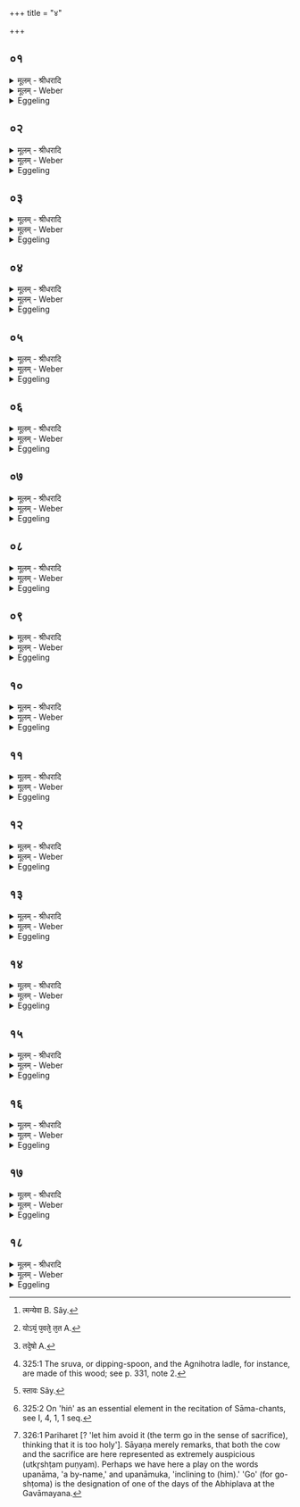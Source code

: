 +++
title = "४"

+++


## ०१
<details><summary>मूलम् - श्रीधरादि</summary>

प्रजा᳘पतिर्ह वा᳘ ऽइदम᳘ग्र ऽए᳘क ए᳘वास॥  
स᳘ ऐक्षत कथं नु प्र᳘जायेये᳘ति᳘ सो ऽश्राम्यत्स त᳘पो ऽतप्यत सो ऽग्नि᳘मेव मु᳘खाज्जनयाञ्चक्रे तद्य᳘देनं मु᳘खाद᳘जनयत त᳘स्मादन्ना᳘दो ऽग्निः स यो᳘ हैव᳘मेत᳘मग्नि᳘मन्नादं व्वे᳘दान्नादो᳘ हैव भ᳘वति॥
</details>

<details><summary>मूलम् - Weber</summary>

प्रजा᳘पतिर्ह वा᳘ इदम᳘ग्र ए᳘क एॗवास॥  
स᳘ ऐक्षत कथं नु प्र᳘जायेये᳘ति सो ऽश्राम्यत्स त᳘पो ऽतप्यतॗ सो ऽग्नि᳘मेव मु᳘खाज्जनयां᳘ चक्रे तद्य᳘देनम् मु᳘खाद᳘जनयत त᳘स्मादन्नाॗदो ऽग्निः स यो᳘ हैव᳘मेत᳘मग्नि᳘मन्नादं वे᳘दान्नादो᳘ हैव भ᳘वति॥
</details>

<details><summary>Eggeling</summary>

1. Prajāpati alone, indeed, existed here in the beginning. He considered, 'How may I be reproduced?'

 He toiled and performed acts of penance. He generated Agni from his mouth; and because he generated him from his mouth, therefore Agni is a consumer of food: and, verily, he who thus knows Agni to be a consumer of food, becomes himself a consumer of food.
</details>

## ०२
<details><summary>मूलम् - श्रीधरादि</summary>

तद्वा᳘ ऽएनमेतद᳘ग्रे देवा᳘नामजनयत॥  
त᳘स्मादग्नि᳘रग्निर्ह वै ना᳘मैतद्य᳘दग्निरि᳘ति स᳘ जातः पूर्वः प्रे᳘याय यो वै पू᳘र्व्व᳘ एत्य᳘ग्र ऽएती᳘ति वै त᳘माहुः᳘ सो ऽएवास्याग्नि᳘ता॥
</details>

<details><summary>मूलम् - Weber</summary>

तद्वा᳘ एनमेतद᳘ग्रे देवा᳘नामजनयत॥  
त᳘स्मादग्नि᳘रग्नि᳘र्ह वै ना᳘मैतद्य᳘दग्निरि᳘ति स᳘ जातः पू᳘र्वः पे᳘याय यो वै पू᳘र्व एत्य᳘ग्र एती᳘ते वै त᳘माहुः सो एॗवास्याग्नि᳘ता॥
</details>

<details><summary>Eggeling</summary>

2. He thus generated him first (agre) of the gods; and therefore (he is called) Agni, for agni (they say) is the same as agri. He, being generated, went forth as the first (pūrva); for of him who goes first, they say that he goes at the head (agre). Such, then, is the origin and nature of that Agni.
</details>

## ०३
<details><summary>मूलम् - श्रीधरादि</summary>

स᳘ ऐक्षत᳘ प्रजा᳘पतिः॥  
(र) अन्नादं वा᳘ ऽइम᳘मात्म᳘नो ऽजीजने य᳘दग्निं न वा᳘ ऽइह म᳘दन्यद᳘न्नमस्ति यं वा᳘ ऽअ᳘यं नाद्यादि᳘ति काल्वाली᳘कृता हैव त᳘र्हि पृथि᳘व्यास नौ᳘षधय आसुर्न व्व᳘नस्प᳘तयस्त᳘दे᳘वास्य म᳘नस्यास॥
</details>

<details><summary>मूलम् - Weber</summary>

स᳘ ऐक्षत प्रजा᳘पतिः॥  
अन्नादं वा᳘ इम᳘मात्म᳘नो ऽजीजने य᳘दग्निं न वा᳘ इह म᳘दन्यद᳘न्नमस्ति यं वा᳘ अॗयं नाद्यादि᳘ति काल्वाली᳘कृता हैव त᳘र्हि पृथिॗव्यास नौ᳘षधय आसुर्न व᳘नस्पतयस्त᳘देॗवास्य म᳘नस्यास॥
</details>

<details><summary>Eggeling</summary>

3. Prajāpati then considered, 'In that Agni I have generated a food-eater for myself; but, indeed, there is no other food here but myself, whom, surely, he would not eat.' At that time this earth had, indeed, been rendered quite bald; there were neither plants nor trees. This, then, weighed on his mind.
</details>

## ०४
<details><summary>मूलम् - श्रीधरादि</summary>

(सा᳘) अ᳘थैनमग्निर्व्या᳘त्तेनोपपर्य्या᳘ववर्त्त᳘॥  
त᳘स्य भीतस्य स्वो᳘ महिमा᳘पचक्राम व्वाग्वा᳘ ऽअस्य स्वो᳘ महिमा व्वा᳘गस्या᳘पचक्राम स᳘ ऽआत्म᳘न्येवा᳘हु᳘तिमीषे स ऽउ᳘दमृष्ट तद्य᳘दुद᳘मृष्ट त᳘स्मादिदं᳘ चालो᳘मकमिदं᳘ च त᳘त्र व्विवेद घृताहुतिं᳘ वैव᳘ पय आहुतिं᳘ वोभ᳘यᳫँ᳭ ह᳘त्वेव तत्प᳘य ऽएव᳘॥
</details>

<details><summary>मूलम् - Weber</summary>

अ᳘थैनमग्निर्व्या᳘त्तेनो᳘पपर्या᳘ववर्त॥  
त᳘स्य भीत᳘स्य स्वो᳘ महिमा᳘पचक्राम वाग्वा᳘ अस्य स्वो᳘ महिमा वा᳘गस्या᳘पचक्राम स᳘ आत्म᳘न्नेवा᳘हुतिमीषे [^wbr_1] स उ᳘दमृष्ट तद्य᳘दुद᳘मृष्ट त᳘स्मादिदं᳘ चालो᳘मकमिदं᳘ च त᳘त्र विवेद घृताहुति᳘ वैव᳘ पयाअहुतिं᳘ वोभ᳘यᳫं हॗ त्वेव तत्प᳘य एव॥  

[^wbr_1]: त्मन्येवा B. Sây.
</details>

<details><summary>Eggeling</summary>

4. Thereupon Agni turned towards him with open mouth; and he (Prajāpati) being terrified, his own greatness departed from him. Now his own greatness is his speech: that speech of his departed from him. He desired an offering in his own self, and rubbed (his hands); and because he rubbed (his hands), therefore both this and this (palm) are hairless. He then obtained either a butter-offering or a milk-offering;--but, indeed, they are both milk.
</details>

## ०५
<details><summary>मूलम् - श्रीधरादि</summary>

सा᳘ है᳘न नाभिराधया᳘ञ्चकार॥  
केशमि᳘श्रेव हास तां᳘ व्यौक्षदो᳘षं धये᳘ति त᳘त ऽओ᳘षधयः स᳘मभवंस्त᳘स्मादो᳘षधयो नाम स᳘ द्विती᳘यमु᳘दमृष्ट तत्रा᳘परामा᳘हुतिं व्विवेद घृताहुतिं᳘ वैव᳘ पयआहुतिं वोभ᳘यᳫँ᳭ ह᳘ त्वेव तत्प᳘य एव᳘॥
</details>

<details><summary>मूलम् - Weber</summary>

सा᳘ हैॗनं नाभिराधयां᳘ चकार॥  
केषमिॗश्रेव हास तांॗ व्यौक्षदो᳘ष धये᳘ति त᳘त ओ᳘षधयः स᳘मभवंस्त᳘स्मादो᳘षधयो ना᳘म स᳘ द्विती᳘यमु᳘दमृष्ट तत्रापरामा᳘हुतिं विवेद घृताहुतिं᳘ वैव᳘ पयाअहुतिं᳘ वोभ᳘यᳫं हॗ त्वेव तत्प᳘य एव॥
</details>

<details><summary>Eggeling</summary>

5. This (offering), however, did not satisfy him, because it had hairs mixed with it. He poured it away (into the fire), saying, 'Drink, while burning (oshaṁ dhaya)!' From it plants sprang: hence their name 'plants (oshadhayaḥ).' He rubbed (his hands) a second time, and thereby obtained another

offering, either a butter-offering or a milk-offering;--but, indeed, they are both milk.
</details>

## ०६
<details><summary>मूलम् - श्रीधरादि</summary>

सा᳘ हैनमभिराधया᳘ञ्चकार॥  
स व्य᳘चिकित्सज्जुह᳘वानी ३ मा᳘ हौषा ३ मि᳘ति तᳫँ᳭ स्वो᳘ महि᳘मा᳘भ्युवाद जुहुधी᳘ति स᳘ प्रजा᳘पतिर्व्विदा᳘ञ्चकार स्वो वै᳘ मा महि᳘माहे᳘ति स᳘ स्वाहे᳘त्ये᳘वाजुहोत्त᳘स्मादु स्वाहे᳘त्येव᳘ हूयते त᳘त एष उ᳘दियाय य᳘ एष त᳘पति त᳘तो ऽयं प्र᳘बभूव᳘यो ऽयं प᳘वते त᳘त ए᳘वाग्निः प᳘राङ् पर्य्या᳘ववर्त॥
</details>

<details><summary>मूलम् - Weber</summary>

सा᳘ हैनमभिराधयां᳘ चकार॥  
स व्य᳘चिकित्सज्जुह᳘वानी३ मा᳘ हौषा३मि᳘ति तᳫं स्वो᳘ महिॗमाॗभ्युवाद जुहुधी᳘ति स᳘ प्रजा᳘पतिर्विदां चकार स्वो वै᳘ मा महिॗमाहे᳘ति स᳘ स्वाहे᳘त्येॗवाजुहोत्त᳘स्मादु स्वाहे᳘त्येव᳘ हूयते त᳘त एष उ᳘दियाय य᳘ एष त᳘पति त᳘तो᳘यम् प्र᳘बभूव यो ऽयम् प᳘वते त᳘त [^wbr_2] एॗवाग्निः प᳘राङ् पर्या᳘ववर्त॥  

[^wbr_2]: योऽयं᳘ प᳘वते᳘ त᳘त A.
</details>

<details><summary>Eggeling</summary>

6. This (offering) then satisfied him. He hesitated: 'Shall I offer it up? shall I not offer it up?' he thought. His own greatness said to him, 'Offer it up!' Prajāpati was aware that it was his own (sva) greatness that had spoken (āha) to him; and offered it up with 'Svāhā!' This is why offerings are made with 'Svāhā!' Thereupon that burning one (viz. the sun) rose; and then that blowing one (viz. the wind) sprang up; whereupon, indeed, Agni turned away.
</details>

## ०७
<details><summary>मूलम् - श्रीधरादि</summary>

स᳘ हुत्वा᳘ प्रजा᳘पतिः॥  
प्र चा᳘जायतात्स्यत᳘श्चाग्ने᳘र्मृत्यो᳘रात्मा᳘नमत्रायत स यो᳘ हैवं᳘ विद्वा᳘नग्निहोत्रं᳘ जुहो᳘त्येता᳘ᳫँ᳘ हैव प्र᳘जातिं प्र᳘जायते यां᳘ प्रजा᳘पतिः प्रा᳘जायतैव᳘मु हैवात्स्य᳘तो ऽग्ने᳘र्मृत्यो᳘रात्मा᳘नं त्रायते॥
</details>

<details><summary>मूलम् - Weber</summary>

स᳘ हुत्वा᳘ प्रजा᳘पतिः॥  
प्र चा᳘जायतात्स्यत᳘श्चाग्ने᳘र्मृत्यो᳘रात्मा᳘नमत्रायत स यो᳘ हैवं᳘ विद्वा᳘नग्निहोत्रं᳘ जुहो᳘त्येता᳘ᳫं᳘ हैव प्र᳘जातिम् प्र᳘जायते यां᳘ प्रजा᳘पतिः प्रा᳘जायतैव᳘मु हैॗवात्स्यॗतो ऽग्ने᳘र्मृत्यो᳘रात्मा᳘नं त्रायते॥
</details>

<details><summary>Eggeling</summary>

7. And Prajāpati, having performed offering, reproduced himself, and saved himself from Agni, Death, as he was about to devour him. And, verily, whosoever, knowing this, offers the Agnihotra, reproduces himself by offspring even as Prajāpati reproduced himself; and saves himself from Agni, Death, when he is about to devour him.
</details>

## ०८
<details><summary>मूलम् - श्रीधरादि</summary>

स य᳘त्र म्रिय᳘ते॥  
य᳘त्रैनमग्ना᳘वभ्याद᳘धति त᳘दे᳘षो ऽग्नेर᳘धिजायते᳘ ऽथास्य श᳘रीरमे᳘वाग्नि᳘र्दहति तद्य᳘था पितुर्व्वा मातुर्व्वा जा᳘येतैव᳘मे᳘षो ऽग्नेर᳘धिजायते श᳘श्वद्ध वा᳘ ऽएष न स᳘म्भवति᳘ यो ऽग्निहोत्रं न᳘ जुहो᳘ति त᳘स्माद्वा᳘ ऽअग्निहोत्र᳘ᳫँ᳘ हो᳘त᳘व्यम्॥
</details>

<details><summary>मूलम् - Weber</summary>

स य᳘त्र म्रिय᳘ते॥  
य᳘त्रैनमग्ना᳘वभ्याद᳘धति त᳘देॗषो [^wbr_3] ऽग्नेर᳘धिजायते᳘ ऽथास्य श᳘रीरमेॗवाग्नि᳘र्दहति तद्य᳘था पितु᳘र्वा मातु᳘र्वा जा᳘येतैव᳘मेॗषो ऽग्नेर᳘धिजायते श᳘श्वद्ध वा᳘ एष न स᳘म्भवतिॗ यो ऽग्निहोत्रं न जुहो᳘ति त᳘स्माद्वा᳘ अग्निहोत्र᳘ᳫं᳘ होत᳘व्यम्॥  

[^wbr_3]: तदे᳘षो A.
</details>

<details><summary>Eggeling</summary>

8. And when he dies, and when they place him on the fire, then he is born (again) out of the fire, and the fire only consumes his body. Even as he is born from his father and mother, so is he born from the fire. But he who offers not the Agnihotra, verily, he does not come into life at all: therefore the Agnihotra should by all means be offered.
</details>

## ०९
<details><summary>मूलम् - श्रीधरादि</summary>

तद्वा᳘ एत᳘त्॥  
(दे) एव᳘ व्विचिकित्सा᳘यै ज᳘न्म य᳘त्प्रजा᳘पतिर्व्यचिकित्सत्सव्विचि᳘कत्सञ्छ्रे᳘यस्यध्रियत यः प्र चा᳘जायतात्स्यत᳘श्चाग्ने᳘र्मृत्यो᳘रात्मा᳘नम᳘त्रायत स यो᳘ हैव᳘मेतद्विचिकित्सा᳘यै ज᳘न्म व्वे᳘द य᳘द्ध कि᳘ञ्च व्विचि᳘कित्सति श्रे᳘यसि हैव᳘ ध्रियते॥
</details>

<details><summary>मूलम् - Weber</summary>

तद्वा᳘ एत᳘त्॥  
एव᳘ विचिकित्सा᳘यै ज᳘न्म य᳘त्प्रजा᳘पतिर्व्य᳘चिकित्सत्स᳘ विचि᳘कित्सञ्छ्रे᳘यस्यध्रियत यः प्र चा᳘जायतात्स्यत᳘श्चाग्ने᳘र्मृत्यो᳘रात्मा᳘नम᳘त्रायत स यो᳘ हैव᳘मेत᳘द्विचिकित्सा᳘यै ज᳘न्म वे᳘द य᳘द्ध किं᳘ च विचि᳘कित्सति श्रे᳘यसि हैव᳘ ध्रियते॥
</details>

<details><summary>Eggeling</summary>

9. And as to that same birth from out of doubt,--when Prajāpati doubted, he, while doubting, remained steadfast on the better (side), insomuch that he reproduced himself and saved himself from Agni, Death, when he was about to devour him: so he also who knows that birth from out of doubt, when he doubts about anything, still remains on the better (side).
</details>

## १०
<details><summary>मूलम् - श्रीधरादि</summary>

स᳘ हुत्वा न्यमृष्ट॥  
त᳘तो व्वि᳘ङ्कतः स᳘मभव᳘त्तस्मादेष᳘ यज्ञि᳘यो यज्ञपात्री᳘यो व्वृक्षस्त᳘त एते᳘ देवा᳘नां वीरा᳘ अजायन्ताग्नि᳘र्यो ऽयं प᳘वते सू᳘र्य्यः स यो᳘ हैव᳘मेतान्देवा᳘नां व्वीरान्वेदा᳘हास्य व्वीरो᳘ जायते॥
</details>

<details><summary>मूलम् - Weber</summary>

स᳘ हुत्वा न्य᳘मृष्ट॥  
त᳘तो वि᳘कङ्कतः स᳘मभवत्त᳘स्मादेष᳘ यज्ञि᳘यो यज्ञपा᳘त्री᳘यो वृक्षस्त᳘त एते᳘ देवा᳘नां वीरा᳘ अजायन्ताग्निॗर्यो ऽयं प᳘वते सू᳘र्यः स यो᳘ हैव᳘मेतान्देवा᳘नां वीरान्वेदा᳘हास्य वीरो᳘ जायते॥
</details>

<details><summary>Eggeling</summary>

10. Having offered, he rubbed (his hands). Thence

a Vikaṅkata [^egg_737] tree sprung forth; and therefore that tree is suitable for the sacrifice, and proper for sacrificial vessels. Thereupon those (three) heroes among the gods were born, viz. Agni, that blower (Vāyu), and Sūrya: and, verily, whosoever thus knows those heroes among the gods, to him a hero is born.

[^egg_737]: 325:1 The sruva, or dipping-spoon, and the Agnihotra ladle, for instance, are made of this wood; see p. 331, note 2.
</details>

## ११
<details><summary>मूलम् - श्रीधरादि</summary>

त᳘ ऽउ हैत᳘ ऽऊचुः॥  
(र्व्व) व्वयं वै प्रजा᳘पतिं पित᳘रम᳘नु स्मो ह᳘न्त व्वयं त᳘त्सृजा᳘महै य᳘दस्मानन्व᳘सदि᳘ति ते᳘ परिश्रि᳘त्य गायत्रेणा᳘पहिङ्कारेण तुष्टुविरे तद्य᳘त्पर्य्य᳘श्रयन्त्स᳘ समुद्रो᳘ ऽथेय᳘मेव᳘ पृथि᳘व्या स्तावः॥
</details>

<details><summary>मूलम् - Weber</summary>

त᳘ उ हैत᳘ ऊचुः॥  
वयं वै᳘ प्रजा᳘पतिम् पित᳘रम᳘नु स्मो ह᳘न्त वयं त᳘त्सृजा᳘महै य᳘दस्मानन्व᳘सदि᳘ति ते᳘ परिश्रि᳘त्य गायत्रेणा᳘पहिंकारेण तुष्टुविरे तद्य᳘त्पर्य᳘श्रयन्त्स᳘ समुद्रो᳘ ऽथेय᳘मेव᳘ पृथिॗव्यास्तावः [^wbr_4] ॥  

[^wbr_4]: स्तावः Sây.
</details>

<details><summary>Eggeling</summary>

11. They then said, 'We come after our father Prajāpati: let us then create what shall come after us!' Having enclosed (a piece of ground), they sang praises with the gāyatrī stanza without the 'Hiṅ [^egg_738]:' and that (with) which they enclosed was the ocean; and this earth was the praising-ground (āstāva).

[^egg_738]: 325:2 On 'hiṅ' as an essential element in the recitation of Sāma-chants, see I, 4, 1, 1 seq.
</details>

## १२
<details><summary>मूलम् - श्रीधरादि</summary>

(स्ते᳘) ते᳘ स्तुत्वा प्रा᳘ञ्च ऽउ᳘च्चक्रमुः॥  
पु᳘नरे᳘म ऽइ᳘ति देवा᳘ एद्गाᳫँ᳭ सम्भूताᳫँ᳭ सा᳘ हैनानुदी᳘क्ष्य हि᳘ञ्चकार ते᳘ देवा᳘ व्विदा᳘ञ्चक्रुरेष सा᳘म्नो हिङ्कार ऽइ᳘त्य᳘पहिङ्कारᳫँ᳭ हैव᳘ पुरा त᳘तः सा᳘मास स᳘ ऽएष ग᳘वि सा᳘म्नो हिङ्कारस्त᳘स्मादे᳘षोपजीवनी᳘योपजीवनी᳘यो ह वै᳘ भवति य᳘ एव᳘मेतं ग᳘वि सा᳘म्नो हिङ्कारं व्वे᳘द॥
</details>

<details><summary>मूलम् - Weber</summary>

ते᳘ स्तुत्वा प्रा᳘ञ्च उ᳘च्चक्रमुः॥  
पु᳘नरे᳘म इ᳘ति देवा एद्गाᳫं स᳘म्भूताᳫं सा᳘ हैनानुदी᳘क्ष्य हिं᳘चकार ते᳘ देवा᳘ विदां᳘ चक्रुरेष सा᳘म्नो हिंकार इत्य᳘पहिंकारᳫं हैव᳘ पुरा त᳘तः सा᳘मास स᳘ एष ग᳘वि सा᳘म्नो हिंकारस्त᳘स्मादेॗषोपजीवनी᳘योपजीवनी᳘यो ह वै᳘ भवति य᳘ एव᳘मेतं ग᳘वि सा᳘म्नो हिंकारं वे᳘द॥
</details>

<details><summary>Eggeling</summary>

12. When they had sung praises, they went out towards the east, saying, 'We (will) go back thither!' The gods came upon a cow which had sprung into existence. Looking up at them, she uttered the sound 'hiṅ.' The gods perceived that this was the 'Hiṅ' of the Sāman (melodious sacrificial chant); for heretofore (their song was) without the but after that it was the (real) Sāman. And as this same sound 'Hiṅ' of the Sāman was in the cow, therefore the latter affords the means of subsistence; and so does he afford the means of subsistence whosoever thus knows that 'Hiṅ' of the Sāman in the cow.
</details>

## १३
<details><summary>मूलम् - श्रीधरादि</summary>

ते᳘ होचुः॥  
(र्भ) भद्रं वा᳘ ऽइद᳘मजीजनामहि ये गाम᳘जीजनामहि यज्ञो᳘ह्येवेयं᳘ नो᳘ ह्यृते गो᳘र्यज्ञ᳘स्तायते᳘ ऽन्नᳫँ᳘ ह्ये᳘वेयं यद्धि किञ्चा᳘न्नं गौ᳘रेव तदि᳘ति॥
</details>

<details><summary>मूलम् - Weber</summary>

ते᳘ होचुः॥  
भद्रं वा᳘ इद᳘मजीजनामहि ये गाम᳘जीजनामहि यज्ञोॗ ह्येॗत्वेॗयं नोॗ ह्यृते गो᳘र्यज्ञ᳘स्तायतेॗ ऽन्नᳫं ह्येॗवेयं यद्धि किं चा᳘न्नं गौ᳘रेव तदि᳘ति॥
</details>

<details><summary>Eggeling</summary>

13. They said, 'Auspicious, indeed, is what we have produced here, who have produced the cow: for, truly, she is the sacrifice, and without her no sacrifice is performed; she is also the food, for the cow, indeed, is all food.'
</details>

## १४
<details><summary>मूलम् - श्रीधरादि</summary>

तद्वा᳘ ऽएत᳘दे᳘वैता᳘सां ना᳘म॥  
(मै) एत᳘द्यज्ञ᳘स्य त᳘स्मादेतत्प᳘रिहरेत्साधु पु᳘ण्यमि᳘ति ब᳘ह्व्यो ह वा᳘ ऽअस्यैता᳘ भवन्त्युपना᳘मुक ऽएनं यज्ञो᳘ भवति य᳘ ऽएवं᳘ विद्वा᳘नेत᳘त्परिह᳘रति साधु पु᳘ण्यमि᳘ति॥
</details>

<details><summary>मूलम् - Weber</summary>

तद्वा᳘ एत᳘देॗवैता᳘सां ना᳘म॥  
एत᳘द्यज्ञ᳘स्य त᳘स्मादेतत्प᳘रिहरेत्साधु पु᳘ण्यमि᳘ति बॗह्व्यो ह वा᳘ अस्यैता᳘ भवन्त्युपना᳘मुक एनं यज्ञो᳘ भवति य᳘ एवं᳘ विद्वा᳘नेत᳘त्परिह᳘रति साधु पु᳘ण्यमि᳘ति॥
</details>

<details><summary>Eggeling</summary>

14. This (word 'go'), then, is a name of those

 (cows), and so it is of the sacrifice: let him, therefore, repeat [^egg_739] it, (as it were) saying, 'Good, excellent!' and, verily, whosoever, knowing this, repeats it; (as it were) saying, 'Good, excellent!' with him those (cows) multiply, and the sacrifice will incline to him.

[^egg_739]: 326:1 Pariharet [? 'let him avoid it (the term go in the sense of sacrifice), thinking that it is too holy']. Sāyaṇa merely remarks, that both the cow and the sacrifice are here represented as extremely auspicious (utkr̥shṭam puṇyam). Perhaps we have here a play on the words upanāma, 'a by-name,' and upanāmuka, 'inclining to (him).' 'Go' (for go-shṭoma) is the designation of one of the days of the Abhiplava at the Gavāmayana.
</details>

## १५
<details><summary>मूलम् - श्रीधरादि</summary>

ता᳘मु हाग्नि᳘रभि᳘दध्यौ॥  
मिथु᳘न्यनया स्यामि᳘ति ताᳫँ᳭स᳘म्बभूव त᳘स्याᳫँ᳭ रे᳘तः प्रा᳘सिञ्चत्तत्प᳘यो ऽभवत्त᳘स्मादेत᳘दामा᳘यां ग᳘वि सत्या᳘ᳫँ᳘ शृत᳘मग्नेर्हि रे᳘तस्त᳘स्माद्य᳘दि कृष्णा᳘यां य᳘दि रो᳘हिण्याᳫँ᳭ शुक्लमेव᳘ भवत्यग्नि᳘सङ्काशमग्नेर्हि रे᳘तस्त᳘स्मात्प्रथमदुग्ध᳘मुष्णं᳘ भवत्यग्नेर्हि रे᳘तः॥
</details>

<details><summary>मूलम् - Weber</summary>

ता᳘मु हाग्नि᳘रभि᳘दध्यौ॥  
मिथुन्य᳘नया स्यामि᳘ति ताᳫं स᳘म्बभूव त᳘स्यां रे᳘तः प्रा᳘सिञ्चत्तत्प᳘यो ऽभवत्त᳘स्मादेत᳘दामा᳘यां ग᳘वि सत्यां᳘ शृत᳘मग्नेर्हि रे᳘तस्त᳘स्माद्य᳘दि कृष्ना᳘यां य᳘दि रो᳘हिण्यां शुक्ल᳘मेव᳘ भवत्यग्नि᳘संकाशमग्नेर्हि रे᳘तस्त᳘स्मात्प्रथमदुग्ध᳘मुष्ण᳘म् भवत्यग्नेर्हि रे᳘तः॥
</details>

<details><summary>Eggeling</summary>

15. Now, Agni coveted her: 'May I pair with her,' he thought. He united with her, and his seed became that milk of hers: hence, while the cow is raw, that milk in her is cooked (warm); for it is Agni's seed; and therefore also, whether it be in a black or in a red (cow), it is ever white, and shining like fire, it being Agni's seed. Hence it is warm when first milked; for it is Agni's seed.
</details>

## १६
<details><summary>मूलम् - श्रीधरादि</summary>

(स्ते᳘) ते᳘ होचुः॥  
(र्ह᳘) ह᳘ न्तेदं᳘ जुह᳘वामहा ऽइ᳘ति क᳘स्मै न ऽइदं᳘ प्रथमा᳘य होष्यन्ती᳘ति म᳘ह्यमिति है᳘वाग्नि᳘रुवा᳘च म᳘ह्यमि᳘ति᳘ यो᳘ ऽयं प᳘वते म᳘ह्यमिति सू᳘र्य्यस्ते न᳘ सम्पादया᳘ञ्चक्रुस्ते हा᳘सम्पाद्योचुः प्रजा᳘पतिमेव᳘ पित᳘रं प्र᳘त्ययाम स᳘ य᳘स्मै न ऽइदं᳘ प्रथमा᳘य होत᳘व्यं वक्ष्यति त᳘स्मै न ऽइदं᳘ प्रथमा᳘य होष्यन्ती᳘ति᳘ ते᳘ प्रजापतिं पित᳘रं प्रती᳘त्योचुः क᳘स्मै न इदं᳘ प्रथमा᳘य होष्यन्ती᳘ति॥
</details>

<details><summary>मूलम् - Weber</summary>

ते᳘ होचुः॥  
ह᳘न्तेदं᳘ जुह᳘वामहा इ᳘ति क᳘स्मै न इद᳘म् प्रथमा᳘य होष्यन्ती᳘ति म᳘ह्यमि᳘ति हैवा᳘ग्नि᳘रुवाच म᳘ह्यमि᳘ति यो᳘ ऽयम् प᳘वते म᳘ह्यमि᳘ति सू᳘र्यस्ते न᳘ सम्पादयां᳘ चक्रुस्ते हा᳘सम्पाद्योचुः प्रजा᳘पतिमेव᳘ पित᳘रम् प्र᳘त्ययाम स य᳘स्मै न इद᳘म् प्रथमा᳘य होत᳘व्यं वक्ष्य᳘ति त᳘स्मै न इद᳘म् प्रथमा᳘य होष्यन्ती᳘ति ते प्रजा᳘पतिम् पित᳘रम् प्रती᳘त्योचुः क᳘स्मै न इद᳘म् प्रथमा᳘य होष्यन्ती᳘ति॥
</details>

<details><summary>Eggeling</summary>

16. They (the men) said, 'Come, let us offer this up!'--'To whom of us shall they first offer this?' (said those gods).--'To me!' said Agni.--'To me!' said that blower (Vāyu).--'To me!' said Sūrya. They did not come to an agreement; and not being agreed, they said, 'Let us go to our father Prajāpati; and to whichever of us he says it shall be offered first, to him they shall first offer this.' They went to their father Prajāpati, and said, 'To whom of us shall they offer this first?'
</details>

## १७
<details><summary>मूलम् - श्रीधरादि</summary>

स᳘ होवाच॥  
(चा) अग्न᳘ये ऽग्नि᳘रनुष्ठ्या स्वᳫँ रे᳘तः प्र᳘जनयिष्यते त᳘था प्र᳘जनिष्यध्व ऽइत्य᳘थ तु᳘भ्यमि᳘ति सू᳘र्य्यम᳘थ य᳘देव᳘ हूय᳘मानस्य व्यश्नुते त᳘दे᳘वैत᳘स्य᳘ यो ऽयं प᳘वत ऽइ᳘ति त᳘देभ्य इदम᳘प्येत᳘र्हि त᳘थैव᳘ जुह्वत्यग्न᳘य ऽएव᳘ सायᳫँ᳭ सू᳘र्य्याय प्रातर᳘थ य᳘देव᳘ हूय᳘मानस्य व्यश्नुते त᳘दे᳘वैत᳘स्य᳘ यो ऽयं प᳘वते॥
</details>

<details><summary>मूलम् - Weber</summary>

स᳘ होवाच॥  
अग्न᳘ये ऽग्नि᳘रनुष्ठ्या स्वं रे᳘तः प्र᳘जनयिष्यते त᳘था प्र᳘जनिष्यध्व इत्य᳘थ तु᳘भ्यमि᳘ति सू᳘र्यम᳘थ य᳘देव᳘ हूय᳘मानस्य व्यश्नुते त᳘देॗवैत᳘स्यॗ यो ऽयम् प᳘वत इ᳘ति त᳘देभ्य इदम᳘प्येत᳘र्हि त᳘थैव᳘ जुह्वत्यग्न᳘य एव᳘ सायᳫं सू᳘र्याय प्रातर᳘थ य᳘देव᳘ हूय᳘मानस्य व्यश्नुते त᳘देॗवैत᳘स्यॗ यो ऽयम् प᳘वते॥
</details>

<details><summary>Eggeling</summary>

17. He replied, 'To Agni: Agni will forthwith cause his own seed to be reproduced, and so you will be reproduced.' 'Then to thee,' he said to Sūrya; 'and what of the offered (milk) he then is still possessed of, that shall belong to that blower

 (Vāyu)!' And, accordingly, they in the same way offer this (milk) to them till this day: in the evening to Agni, and in the morning to Sūrya; and what of the offered (milk) he then is still possessed of, that, indeed, belongs to that blower.
</details>

## १८
<details><summary>मूलम् - श्रीधरादि</summary>

ते᳘ हुत्वा᳘ देवाः᳘॥  
(ऽ) इमां प्र᳘जातिं प्रा᳘जायन्त᳘ यैषामियं प्र᳘जातिरिमां वि᳘जितिं᳘ व्यजयन्त᳘ येय᳘मेषां वि᳘जितिरिम᳘मेव᳘ लोक᳘मग्नि᳘र᳘जयदन्त᳘रिक्षं व्वायुर्दि᳘वमेव सू᳘र्य्यः स यो᳘ हैवं᳘ विद्वा᳘नग्निहोत्रं᳘ जुहो᳘त्येता᳘ᳫँ᳭ हैव प्र᳘जातिं प्र᳘जायते या᳘मेत᳘ ऽएतत्प्रा᳘जायन्तैतां वि᳘जितं वि᳘जयते या᳘मेत᳘ ऽएतद्व्यजयन्तैतै᳘रु हैव स᳘लोको भवति य᳘ ऽएवं᳘ विद्वा᳘नग्निहोत्रं᳘ जुहो᳘ति त᳘स्माद्वा᳘ ऽअग्निहोत्र᳘ᳫँ᳭ होत᳘व्यम्॥
</details>
<details><summary>मूलम् - Weber</summary>

ते᳘ हुत्वा᳘ देवाः᳟॥  
इमाम् प्र᳘जातिम् प्रा᳘जायन्त यैषामियम् प्र᳘जातिरिमां विजितिं व्य᳘जयन्तॗ येय᳘मेषां वि᳘जितिरिम᳘मेव᳘ लोक᳘मग्निर᳘जयदन्त᳘रिक्षं वायुर्दि᳘वमेव सू᳘र्यः स यो᳘ हैवं᳘ विद्वा᳘नग्निहोत्रं᳘ जुहो᳘त्येता᳘ᳫं᳘ हैव प्र᳘जातिम् प्र᳘जायते या᳘मेत᳘ एतत्प्रा᳘जायन्तैतां वि᳘जितं वि᳘जयते या᳘मेत᳘ एतद्व्य᳘जयन्तैतै᳘रु हैव स᳘लोको भवति य᳘ एवं᳘ विद्वा᳘नग्निहोत्रं᳘ जुहो᳘ति त᳘स्माद्वा᳘ अग्निहोत्र᳘ᳫं᳘ होत᳘व्यम्॥
</details>
<details><summary>Eggeling</summary>

18. By offering, those gods were produced in the way in which they were produced, by it they gained that victory which they did gain: Agni conquered this world, Vāyu the air, and Sūrya the sky. And whosoever, knowing this, offers the Agnihotra, he, indeed, is produced in the same way in which they were then produced, he gains that same victory which they then gained;--indeed, he shares the same world with them, whosoever, knowing this, offers the Agnihotra. Therefore the Agnihotra should certainly be performed.
</details>

